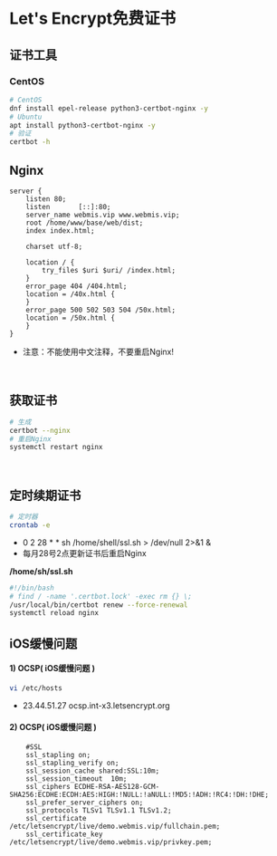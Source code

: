# Let's Encrypt免费证书

## 证书工具
### CentOS
```bash
# CentOS
dnf install epel-release python3-certbot-nginx -y
# Ubuntu
apt install python3-certbot-nginx -y
# 验证
certbot -h
```

## Nginx
```nginx
server {
    listen 80;
    listen       [::]:80;
    server_name webmis.vip www.webmis.vip;
    root /home/www/base/web/dist;
    index index.html;

    charset utf-8;

    location / {
        try_files $uri $uri/ /index.html;
    }
    error_page 404 /404.html;
    location = /40x.html {
    }
    error_page 500 502 503 504 /50x.html;
    location = /50x.html {
    }
}
```
- 注意：不能使用中文注释，不要重启Nginx!

<br/>

## 获取证书
``` bash
# 生成
certbot --nginx
# 重启Nginx
systemctl restart nginx
```
<br />

## 定时续期证书
``` bash
# 定时器
crontab -e
```
- 0 2 28 * * sh /home/shell/ssl.sh > /dev/null 2>&1 &
- 每月28号2点更新证书后重启Nginx

**/home/sh/ssl.sh**
``` bash
#!/bin/bash
# find / -name '.certbot.lock' -exec rm {} \;
/usr/local/bin/certbot renew --force-renewal
systemctl reload nginx
```

## iOS缓慢问题
#### 1) OCSP( iOS缓慢问题 )
```bash
vi /etc/hosts
```
- 23.44.51.27 ocsp.int-x3.letsencrypt.org
#### 2) OCSP( iOS缓慢问题 )
```nginx
    #SSL
    ssl_stapling on;
    ssl_stapling_verify on;
    ssl_session_cache shared:SSL:10m;
    ssl_session_timeout  10m;
    ssl_ciphers ECDHE-RSA-AES128-GCM-SHA256:ECDHE:ECDH:AES:HIGH:!NULL:!aNULL:!MD5:!ADH:!RC4:!DH:!DHE;
    ssl_prefer_server_ciphers on;
    ssl_protocols TLSv1 TLSv1.1 TLSv1.2;
    ssl_certificate /etc/letsencrypt/live/demo.webmis.vip/fullchain.pem;
    ssl_certificate_key /etc/letsencrypt/live/demo.webmis.vip/privkey.pem;
```